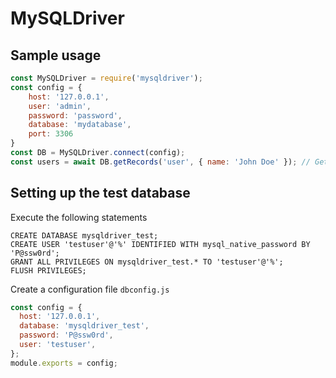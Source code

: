 # MySQLDriver

## Sample usage

```Javascript
const MySQLDriver = require('mysqldriver');
const config = {
    host: '127.0.0.1',
    user: 'admin',
    password: 'password',
    database: 'mydatabase',
    port: 3306
}
const DB = MySQLDriver.connect(config);
const users = await DB.getRecords('user', { name: 'John Doe' }); // Gets all records who have name John Doe
```

## Setting up the test database

Execute the following statements

```
CREATE DATABASE mysqldriver_test;
CREATE USER 'testuser'@'%' IDENTIFIED WITH mysql_native_password BY 'P@ssw0rd';
GRANT ALL PRIVILEGES ON mysqldriver_test.* TO 'testuser'@'%';
FLUSH PRIVILEGES;
```

Create a configuration file `dbconfig.js`

```javascript
const config = {
  host: '127.0.0.1',
  database: 'mysqldriver_test',
  password: 'P@ssw0rd',
  user: 'testuser',
};
module.exports = config;
```
